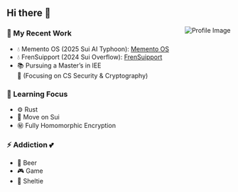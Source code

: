 <h2>Hi there 👋</h2>
  <img align='right' src="https://github.com/do0x0ob/do0x0ob/assets/153002627/460dd01c-7a0d-4fbf-bca9-749548d10737" alt="Profile Image">
  <h3>🔨 My Recent Work </h3>
  <ul>
    <li>💧 Memento OS (2025 Sui AI Typhoon): <a href="https://memento-os.vercel.app/">Memento OS</a></li>
    <li>💧 FrenSuipport (2024 Sui Overflow): <a href="https://frensuipport.vercel.app/">FrenSuipport</a></li>
    <li>📚 Pursuing a Master’s in IEE<br>
        <span> 🔐 (Focusing on CS Security & Cryptography) </span>
    </li>
 </ul>

  <h3>🔭 Learning Focus</h3>
  <ul>
    <li>⚙️ Rust</li>
    <li>🧊 Move on Sui</li>
    <li>㊙ Fully Homomorphic Encryption</li>
  </ul>

  <h3>⚡ Addiction 💕</h3>
  <ul>
    <li>🍺 Beer</li>
    <li>🎮 Game</li>
    <li>🐾 Sheltie</li>
  </ul>

